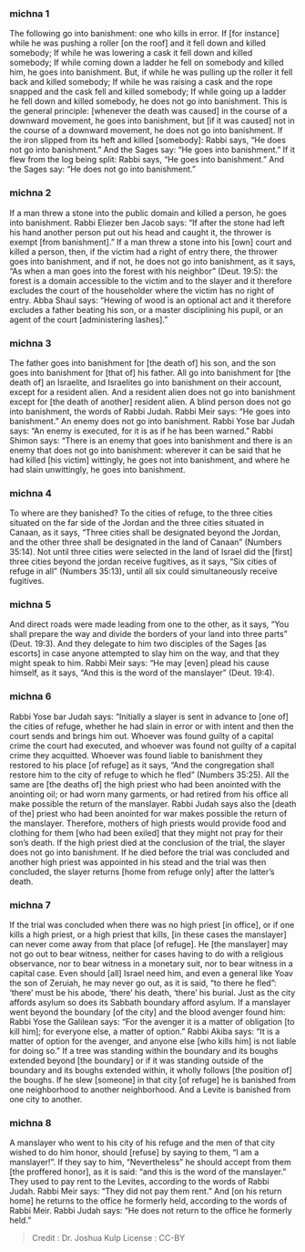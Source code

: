 
### michna 1
The following go into banishment: one who kills in error. If [for instance] while he was pushing a roller [on the roof] and it fell down and killed somebody; If while he was lowering a cask it fell down and killed somebody; If while coming down a ladder he fell on somebody and killed him, he goes into banishment. But, if while he was pulling up the roller it fell back and killed somebody; If while he was raising a cask and the rope snapped and the cask fell and killed somebody; If while going up a ladder he fell down and killed somebody, he does not go into banishment. This is the general principle: [whenever the death was caused] in the course of a downward movement, he goes into banishment, but [if it was caused] not in the course of a downward movement, he does not go into banishment. If the iron slipped from its heft and killed [somebody]: Rabbi says, “He does not go into banishment.” And the Sages say:  “He goes into banishment.” If it flew from the log being split: Rabbi says, “He goes into banishment.” And the Sages say:  “He does not go into banishment.”

### michna 2
If a man threw a stone into the public domain and killed a person, he goes into banishment. Rabbi Eliezer ben Jacob says:  “If after the stone had left his hand another person put out his head and caught it, the thrower is exempt [from banishment].” If a man threw a stone into his [own] court and killed a person, then, if the victim had a right of entry there, the thrower goes into banishment, and if not, he does not go into banishment, as it says, “As when a man goes into the forest with his neighbor” (Deut. 19:5): the forest is a domain accessible to the victim and to the slayer and it therefore excludes the court of the householder where the victim has no right of entry. Abba Shaul says: “Hewing of wood is an optional act and it therefore excludes a father beating his son, or a master disciplining his pupil, or an agent of the court [administering lashes].”

### michna 3
The father goes into banishment for [the death of] his son, and the son goes into banishment for [that of] his father. All go into banishment for [the death of] an Israelite, and Israelites go into banishment on their account, except for a resident alien. And a resident alien does not go into banishment except for [the death of another] resident alien. A blind person does not go into banishment, the words of Rabbi Judah. Rabbi Meir says:  “He goes into banishment.” An enemy does not go into banishment. Rabbi Yose bar Judah says:  “An enemy is executed, for it is as if he has been warned.” Rabbi Shimon says:  “There is an enemy that goes into banishment and there is an enemy that does not go into banishment:  wherever it can be said that he had killed [his victim] wittingly, he goes not into banishment,  and where he had slain unwittingly, he goes into banishment.

### michna 4
To where are they banished? To the cities of refuge, to the three cities situated on the far side of the Jordan and the three cities situated in Canaan, as it says, “Three cities shall be designated beyond the Jordan, and the other three shall be designated in the land of Canaan” (Numbers 35:14). Not until three cities were selected in the land of Israel did the [first] three cities beyond the jordan receive fugitives, as it says, “Six cities of refuge in all” (Numbers 35:13), until all six could simultaneously receive fugitives.

### michna 5
And direct roads were made leading from one to the other, as it says, “You shall prepare the way and divide the borders of your land into three parts” (Deut. 19:3). And they delegate to him two disciples of the Sages [as escorts] in case anyone attempted to slay him on the way, and that they might speak to him. Rabbi Meir says:  “He may [even] plead his cause himself, as it says, “And this is the word of the manslayer” (Deut. 19:4).

### michna 6
Rabbi Yose bar Judah says:  “Initially a slayer is sent in advance to [one of] the cities of refuge, whether he had slain in error or with intent and then the court sends and brings him out. Whoever was found guilty of a capital crime the court had executed, and whoever was found not guilty of a capital crime they acquitted. Whoever was found liable to banishment they restored to his place [of refuge] as it says, “And the congregation shall restore him to the city of refuge to which he fled” (Numbers 35:25). All the same are [the deaths of] the high priest who had been anointed with the anointing oil; or had worn many garments, or had retired from his office all make possible the return of the manslayer. Rabbi Judah says also the [death of the] priest who had been anointed for war makes possible the return of the manslayer. Therefore, mothers of high priests would provide food and clothing for them [who had been exiled] that they might not pray for their son’s death. If the high priest died at the conclusion of the trial, the slayer does not go into banishment. If he died before the trial was concluded and another high priest was appointed in his stead and the trial was then concluded, the slayer returns [home from refuge only] after the latter’s death.

### michna 7
If the trial was concluded when there was no high priest [in office], or if one kills a high priest, or a high priest that kills, [in these cases the manslayer] can never come away from that place [of refuge]. He [the manslayer] may not go out to bear witness, neither for cases having to do with a religious observance, nor to bear witness in a monetary suit, nor to bear witness in a capital case. Even should [all] Israel need him, and even a general like Yoav the son of Zeruiah, he may never go out, as it is said, “to there he fled”:  ‘there’ must be his abode, ‘there’ his death, ‘there’ his burial. Just as the city affords asylum so does its Sabbath boundary afford asylum. If a manslayer went beyond the boundary [of the city] and the blood avenger found him: Rabbi Yose the Galilean says:  “For the avenger it is a matter of obligation [to kill him]; for everyone else, a matter of option.” Rabbi Akiba says: “It is a matter of option for the avenger, and anyone else [who kills him] is not liable for doing so.” If a tree was standing within the boundary and its boughs extended beyond [the boundary] or if it was standing outside of the boundary and its boughs extended within, it wholly follows [the position of] the boughs. If he slew [someone] in that city [of refuge] he is banished from one neighborhood to another neighborhood. And a Levite is banished from one city to another.

### michna 8
A manslayer who went to his city of his refuge and the men of that city wished to do him honor, should [refuse] by saying to them, “I am a manslayer!”. If they say to him, “Nevertheless” he should accept from them [the proffered honor], as it is said: “and this is the word of the manslayer.” They used to pay  rent to the Levites, according to the words of Rabbi Judah. Rabbi Meir says: “They did not pay them rent.” And [on his return home] he returns to the office he formerly held, according to the words of Rabbi Meir. Rabbi Judah says: “He does not return to the office he formerly held.”

>Credit : Dr. Joshua Kulp
>License : CC-BY